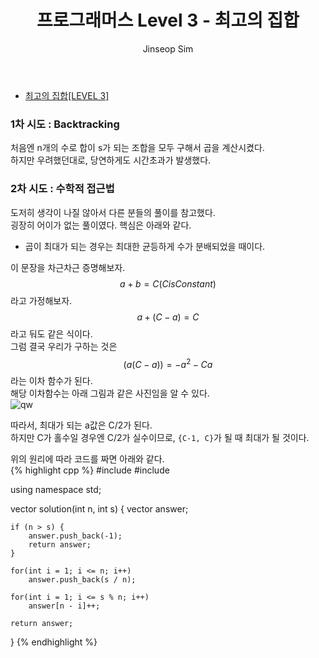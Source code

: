 ﻿---
layout: post
title: "프로그래머스 Level 3 - 최고의 집합"
categories: Programmers
tags: [cpp]
author:
  - Jinseop Sim
---
- [최고의 집합[LEVEL 3]](https://school.programmers.co.kr/learn/courses/30/lessons/12938)  

### 1차 시도 : Backtracking
처음엔 n개의 수로 합이 s가 되는 조합을 모두 구해서 곱을 계산시켰다.  
하지만 우려했던대로, 당연하게도 시간초과가 발생했다.  

### 2차 시도 : 수학적 접근법
도저히 생각이 나질 않아서 다른 분들의 풀이를 참고했다.  
굉장히 어이가 없는 풀이였다. 핵심은 아래와 같다.  

- 곱이 최대가 되는 경우는 최대한 균등하게 수가 분배되었을 때이다.  

이 문장을 차근차근 증명해보자.  
$$a + b = C (C is Constant)$$라고 가정해보자.  
$$a + (C - a) = C$$ 라고 둬도 같은 식이다.  
그럼 결국 우리가 구하는 것은 $$(a(C - a)) = -a^2 - Ca$$ 라는 이차 함수가 된다.  
해당 이차함수는 아래 그림과 같은 사진임을 알 수 있다.  
![qw](https://user-images.githubusercontent.com/71700079/192790308-e29d4cbf-221c-41b5-8c2c-8a1414728c96.png)  

따라서, 최대가 되는 a값은 C/2가 된다.  
하지만 C가 홀수일 경우엔 C/2가 실수이므로, ```{C-1, C}```가 될 때 최대가 될 것이다.  

위의 원리에 따라 코드를 짜면 아래와 같다.  
{% highlight cpp %}
#include <string>
#include <vector>

using namespace std;

vector<int> solution(int n, int s)
{
    vector<int> answer;

    if (n > s) {
        answer.push_back(-1);
        return answer;
    }

    for(int i = 1; i <= n; i++)
        answer.push_back(s / n);
    
    for(int i = 1; i <= s % n; i++)
        answer[n - i]++;

    return answer;
}
{% endhighlight %}